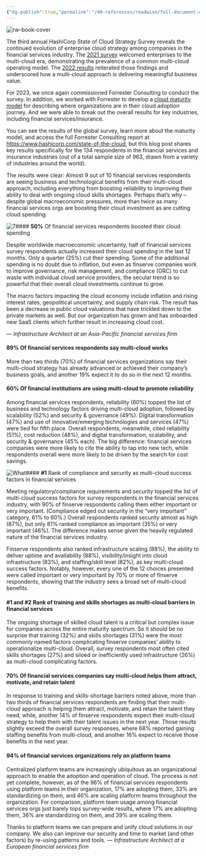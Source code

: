 ```yaml
---
{"dg-publish":true,"permalink":"/40-references/readwise/full-document-contents/hashi-corp-state-of-cloud-strategy-survey-2023-the-financial-services-perspective/","tags":["rw/articles"]}
---
```


![rw-book-cover](https://www.datocms-assets.com/2885/1686066697-soc-mobile.jpg)

The third annual HashiCorp State of Cloud Strategy Survey reveals the continued evolution of enterprise cloud strategy among companies in the financial services industry. The [2021 survey](https://www.hashicorp.com/state-of-the-cloud/2021) welcomed enterprises to the multi-cloud era, demonstrating the prevalence of a common multi-cloud operating model. The [2022 results](https://www.hashicorp.com/state-of-the-cloud/2022) reiterated those findings and underscored how a multi-cloud approach is delivering meaningful business value.

For 2023, we once again commissioned Forrester Consulting to conduct the survey. In addition, we worked with Forrester to develop a [cloud maturity model](https://www.hashicorp.com/state-of-the-cloud#more-about-our-model-of-operational-cloud-maturity) for describing where organizations are in their cloud adoption journey. And we were able to break out the overall results for key industries, including financial services/insurance.

You can see the results of the global survey, learn more about the maturity model, and access the full Forrester Consulting report at <https://www.hashicorp.com/state-of-the-cloud>, but this blog post shares key results specifically for the 134 respondents in the financial services and insurance industries (out of a total sample size of 963, drawn from a variety of industries around the world). 

The results were clear: Almost 9 out of 10 financial services respondents are seeing business and technological benefits from their multi-cloud approach, including everything from boosting reliability to improving their ability to deal with ongoing cloud skills shortages. Perhaps that’s why – despite global macroeconomic pressures, more than twice as many financial services orgs are boosting their cloud investment as are cutting cloud spending.

![7](https://www.datocms-assets.com/2885/1689195941-hashicorpdiagramfiserveblogcallouts.png)#### **50%** Of financial services respondents boosted their cloud spending

Despite worldwide macroeconomic uncertainty, half of financial services survey respondents actually increased their cloud spending in the last 12 months. Only a quarter (25%) cut their spending. Some of the additional spending is no doubt due to inflation, but even as finserve companies work to improve governance, risk management, and compliance (GRC) to cut waste with individual cloud service providers, the secular trend is so powerful that their overall cloud investments continue to grow. 

The macro factors impacting the cloud economy include inflation and rising interest rates, geopolitical uncertainty, and supply chain risk. The result has been a decrease in public cloud valuations that have trickled down to the private markets as well. But our organization has grown and has onboarded new SaaS clients which further result in increasing cloud cost.

*— Infrastructure Architect at an Asia-Pacific financial services firm*

#### **89%** Of financial services respondents say multi-cloud works

More than two thirds (70%) of financial services organizations say their multi-cloud strategy has already advanced or achieved their company’s business goals, and another 19% expect it to do so in the next 12 months. 

#### 60% Of financial institutions are using multi-cloud to promote reliability

Among financial services respondents, reliability (60%) topped the list of business and technology factors driving multi-cloud adoption, followed by scalability (52%) and security & governance (49%). Digital transformation (47%) and use of innovative/emerging technologies and services (47%) were tied for fifth place. Overall respondents, meanwhile, cited reliability (51%), cost reduction (48%), and digital transformation, scalability, and security & governance (45% each). The big difference: financial services companies were more likely to cite the ability to tap into new tech, while respondents overall were more likely to be driven by the search for cost savings.

![What](https://www.datocms-assets.com/2885/1689195954-hashicorpdiagramfiserveblogbarchart.png)#### **#1** Rank of compliance and security as multi-cloud success factors in financial services

Meeting regulatory/compliance requirements and security topped the list of multi-cloud success factors for survey respondents in the financial services industry, with 90% of finserve respondents calling them either important or very important. (Compliance edged out security in the “very important” category, 61% to 60%.) Overall respondents ranked security almost as high (87%), but only 81% ranked compliance as important (35%) or very important (46%). The difference makes sense given the heavily regulated nature of the financial services industry. 

Finserve respondents also ranked infrastructure scaling (88%), the ability to deliver uptime and availability (88%), visibility/insight into cloud infrastructure (83%), and staffing/skill level (82%), as key multi-cloud success factors. Notably, however, every one of the 12 choices presented were called important or very important by 70% or more of finserve respondents, showing that the industry sees a broad set of multi-cloud benefits.

#### #1 and #2 Rank of training and skills shortages as multi-cloud barriers in financial services

The ongoing shortage of skilled cloud talent is a critical but complex issue for companies across the entire maturity spectrum. So it should be no surprise that training (32%) and skills shortages (31%) were the most commonly named factors complicating finserve companies’ ability to operationalize multi-cloud. Overall, survey respondents most often cited skills shortages (27%) and siloed or inefficiently used infrastructure (26%) as multi-cloud complicating factors. 

#### **70%** Of financial services companies say multi-cloud helps them attract, motivate, and retain talent

In response to training and skills-shortage barriers noted above, more than two thirds of financial services respondents are finding that their multi-cloud approach is helping them attract, motivate, and retain the talent they need, while, another 14% of finserve respondents expect their multi-cloud strategy to help them with their talent issues in the next year. Those results slightly exceed the overall survey responses, where 68% reported gaining staffing benefits from multi-cloud, and another 16% expect to receive those benefits in the next year.

#### **94%** of financial services organizations rely on platform teams

Centralized platform teams are increasingly ubiquitous as an organizational approach to enable the adoption and operation of cloud. The process is not yet complete, however, as of the 96% of financial services respondents using platform teams in their organization, 17% are adopting them, 33% are standardizing on them, and 46% are scaling platform teams throughout the organization. For comparison, platform team usage among financial services orgs just barely tops survey-wide results, where 17% are adopting them, 36% are standardizing on them, and 39% are scaling them. 

Thanks to platform teams we can prepare and unify cloud solutions in our company. We also can improve our security and time to market (and other factors) by re-using patterns and tools. *— Infrastructure Architect at a European financial services firm*

